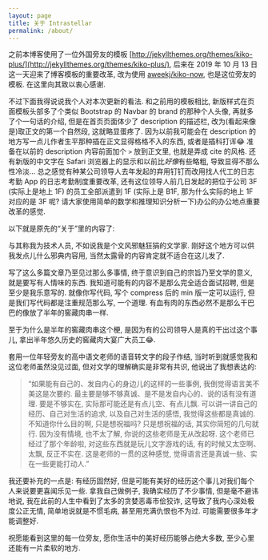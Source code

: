 ```yaml
---
layout: page
title: 关于 Intrastellar
permalink: /about/
---
```


之前本博客使用了一位外国旁友的模板 [http://jekyllthemes.org/themes/kiko-plus/](http://jekyllthemes.org/themes/kiko-plus/), 后来在 2019 年 10 月 13 日这一天迎来了博客模板的重要改革, 改为使用 [aweekj/kiko-now](https://github.com/aweekj/kiko-now), 也是这位旁友的模板. 在这里向其致以衷心感谢.

不过下面我得说说我个人对本次更新的看法. 和之前用的模板相比, 新版样式在页面模板头部多了个类似 Bootstrap 的 Navbar 的 brand 的那种个人头像, 再就多了个一句话的介绍, 但是在首页页面体少了 description 的描述栏, 改为(看起来像是)取正文的第一个自然段, 这就略显蛋疼了. 因为以前我可能会在 description 的地方写一点儿作者生平那种插在正文显得格格不入的东西, 或者是插科打诨😂 准备在以前的 description 内容前面加个 `>` 放到正文里, 也就是弄成 cite 的风格. 还有新版的中文字在 Safari 浏览器上的显示和以前比*好像*有些略粗, 导致显得不那么性冷淡... 总之感觉有种某公司领导人去年发起的弃用钉钉而改用找人代工的日志考勤 App 的日志考勤制度重要改革, 还有这位领导人前几日发起的把位于公司 3F (实际上是地上 1F) 的员工全部派遣到 1F (实际上是 B1F, 那为什么实际的地上 1F 对应的是 3F 呢? 请大家使用简单的数学和推理知识分析一下)办公的办公地点重要改革的感觉. 

以下就是原先的“关于”里的内容了:

与其称我为技术人员, 不如说我是个文风邪魅狂狷的文学家. 刚好这个地方可以供我发点儿什么邪典内容用, 当然太露骨的内容肯定就不适合在这儿发了. 

写了这么多篇文章乃至见过那么多事情, 终于意识到自己的宗旨乃至文学的意义, 就是要写有人情味的东西. 我知道可能有的内容不是那么完全适合面试招聘, 但是至少是我乐意写的. 就像你写代码, 写个 compress 后的 min 版一定可以运行, 但是我们写代码都是注重规范那么写, 一个道理. 有血有肉的东西必然不是那么干巴巴的像放了半年的窖藏肉串一样.

至于为什么是半年的窖藏肉串这个梗, 是因为有的公司领导人是真的干出过这个事儿, 拿出半年悠久历史的窖藏肉大宴广大员工😂.

套用一位年轻旁友的高中语文老师的语音转文字的段子作结, 当时听到就感觉我和这位老师虽然没见过面, 但对文学的理解确实是非常有共识, 他说出了我想表达的:

> “如果能有自己的、发自内心的身边儿的这样的一些事例, 我倒觉得语言美不美这是次要的. 最主要是够不够真诚、是不是发自内心的、说的话有没有道理. 要是不够实在, 实际那可能还是有点儿空、有点儿飘. 可以讲一讲自己的经历、自己对生活的追求, 以及自己对生活的感悟, 我觉得这些都是真诚的. 不知道你什么目的啊, 只是想祝福吗? 只是想祝福的话, 其实你简短的几句就行. 因为没有情境, 也不太了解, 你说的这些老师是无从改起呀. 这个老师已经过了那个年龄啦, 对这些东西就是玩儿文字游戏的话, 有的时候又太空啊、太飘, 反正不实在. 这是老师的一贯的这种感觉, 觉得语言还是真诚一些、实在一些更能打动人.”


我还要补充的一点是: 有经历固然好, 但是可能有美好的经历这个事儿对我们每个人来说要更喜闻乐见一些. 拿我自己做例子, 我确实经历了不少事情, 但是毫不避讳地说, 我在此前的人生中看到了太多的贪婪恶毒市侩狡诈, 这导致了我内心深处极度公正无情, 简单地说就是不惯毛病, 甚至用充满仇恨也不为过. 可能需要很多年才能调整好.

祝愿能看到这里的每一位旁友, 愿你生活中的美好经历能够占绝大多数, 至少心里还能有一片柔软的地方.